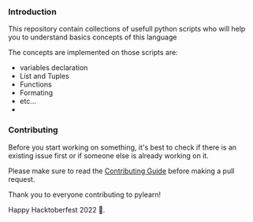 ### Introduction

This repository contain collections of usefull python scripts who will help you to understand basics concepts of this language

The concepts are implemented on those scripts are:
- variables declaration
- List and Tuples
- Functions
- Formating
- etc...
- 


### Contributing

Before you start working on something, it's best to check if there is an existing issue first or if someone else is already working on it.

Please make sure to read the [Contributing Guide](CONTRIBUTING.md) before making a pull request.

Thank you to everyone contributing to pylearn! 

Happy Hacktoberfest 2022 🥳.
